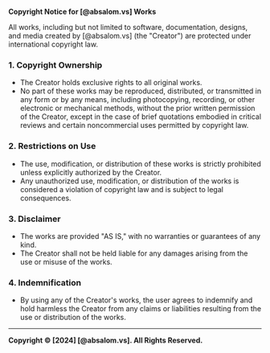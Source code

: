 
**Copyright Notice for [@absalom.vs] Works**

All works, including but not limited to software, documentation, designs, and media created by [@absalom.vs] (the "Creator") are protected under international copyright law.

### 1. Copyright Ownership

- The Creator holds exclusive rights to all original works.
- No part of these works may be reproduced, distributed, or transmitted in any form or by any means, including photocopying, recording, or other electronic or mechanical methods, without the prior written permission of the Creator, except in the case of brief quotations embodied in critical reviews and certain noncommercial uses permitted by copyright law.

### 2. Restrictions on Use

- The use, modification, or distribution of these works is strictly prohibited unless explicitly authorized by the Creator.
- Any unauthorized use, modification, or distribution of the works is considered a violation of copyright law and is subject to legal consequences.

### 3. Disclaimer

- The works are provided "AS IS," with no warranties or guarantees of any kind.
- The Creator shall not be held liable for any damages arising from the use or misuse of the works.

### 4. Indemnification

- By using any of the Creator's works, the user agrees to indemnify and hold harmless the Creator from any claims or liabilities resulting from the use or distribution of the works.

---

**Copyright © [2024] [@absalom.vs]. All Rights Reserved.**



